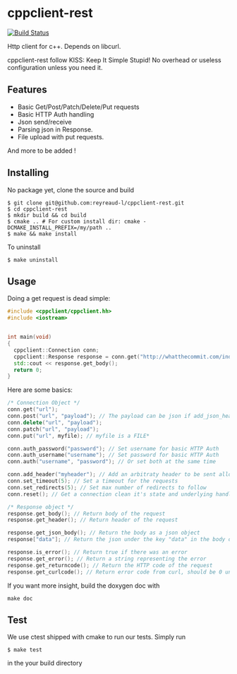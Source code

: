 cppclient-rest
==============
[![Build Status](https://travis-ci.org/reyreaud-l/cppclient-rest.svg?branch=master)](https://travis-ci.org/reyreaud-l/cppclient-rest)

Http client for c++. Depends on libcurl.

cppclient-rest follow KISS: Keep It Simple Stupid! No overhead or useless configuration
unless you need it.

Features
-------

- Basic Get/Post/Patch/Delete/Put requests
- Basic HTTP Auth handling
- Json send/receive
- Parsing json in Response.
- File upload with put requests.

And more to be added !

Installing
----------

No package yet, clone the source and build
```
$ git clone git@github.com:reyreaud-l/cppclient-rest.git
$ cd cppclient-rest
$ mkdir build && cd build
$ cmake .. # For custom install dir: cmake -DCMAKE_INSTALL_PREFIX=/my/path ..
$ make && make install
```

To uninstall
```
$ make uninstall
```

Usage
-----

Doing a get request is dead simple:
```c++
#include <cppclient/cppclient.hh>
#include <iostream>


int main(void)
{
  cppclient::Connection conn;
  cppclient::Response response = conn.get("http://whatthecommit.com/index.txt");
  std::cout << response.get_body();
  return 0;
}
```

Here are some basics:
```c++
/* Connection Object */
conn.get("url");
conn.post("url", "payload"); // The payload can be json if add_json_headers is called
conn.delete("url", "payload");
conn.patch("url", "payload");
conn.put("url", myfile); // myfile is a FILE*

conn.auth_password("password"); // Set username for basic HTTP Auth
conn.auth_username("username"); // Set password for basic HTTP Auth
conn.auth("username", "password"); // Or set both at the same time

conn.add_header("myheader"); // Add an arbitraty header to be sent allong side the requests
conn.set_timeout(5); // Set a timeout for the requests
conn.set_redirects(5); // Set max number of redirects to follow
conn.reset(); // Get a connection clean it's state and underlying handler

/* Response object */
response.get_body(); // Return body of the request
response.get_header(); // Return header of the request

response.get_json_body(); // Return the body as a json object
response["data"]; // Return the json under the key "data" in the body of the response

response.is_error(); // Return true if there was an error
response.get_error(); // Return a string representing the error
response.get_returncode(); // Return the HTTP code of the request
response.get_curlcode(); // Return error code from curl, should be 0 unless connection problem
```

If you want more insight, build the doxygen doc with
```
make doc
```

Test
----

We use ctest shipped with cmake to run our tests. Simply run 
```
$ make test
```

in the your build directory
